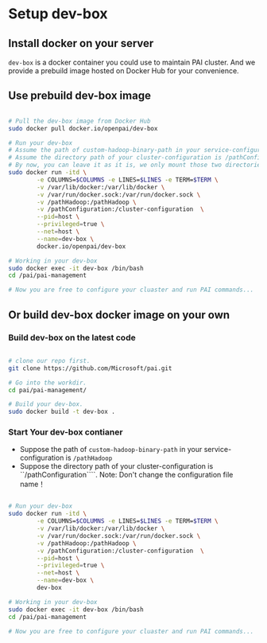 # Setup dev-box

## Install docker on your server

```dev-box``` is a docker container you could use to maintain PAI cluster. And we provide a prebuild image hosted on Docker Hub for your convenience.

## Use prebuild dev-box image

```bash

# Pull the dev-box image from Docker Hub
sudo docker pull docker.io/openpai/dev-box

# Run your dev-box
# Assume the path of custom-hadoop-binary-path in your service-configuration is /pathHadoop.
# Assume the directory path of your cluster-configuration is /pathConfiguration.
# By now, you can leave it as it is, we only mount those two directories into docker container for later usage.
sudo docker run -itd \
        -e COLUMNS=$COLUMNS -e LINES=$LINES -e TERM=$TERM \
        -v /var/lib/docker:/var/lib/docker \
        -v /var/run/docker.sock:/var/run/docker.sock \
        -v /pathHadoop:/pathHadoop \
        -v /pathConfiguration:/cluster-configuration  \
        --pid=host \
        --privileged=true \
        --net=host \
        --name=dev-box \
        docker.io/openpai/dev-box

# Working in your dev-box
sudo docker exec -it dev-box /bin/bash
cd /pai/pai-management

# Now you are free to configure your cluaster and run PAI commands...

```

## Or build dev-box docker image on your own

### Build dev-box on the latest code

```bash

# clone our repo first.
git clone https://github.com/Microsoft/pai.git

# Go into the workdir.
cd pai/pai-management/

# Build your dev-box.
sudo docker build -t dev-box .

```

### Start Your dev-box contianer

- Suppose the path of ```custom-hadoop-binary-path``` in your service-configuration is ```/pathHadoop```
- Suppose the directory path of your cluster-configuration is ``/pathConfiguration````. Note: Don't change the configuration file name！

```bash

# Run your dev-box
sudo docker run -itd \
        -e COLUMNS=$COLUMNS -e LINES=$LINES -e TERM=$TERM \
        -v /var/lib/docker:/var/lib/docker \
        -v /var/run/docker.sock:/var/run/docker.sock \
        -v /pathHadoop:/pathHadoop \
        -v /pathConfiguration:/cluster-configuration  \
        --pid=host \
        --privileged=true \
        --net=host \
        --name=dev-box \
        dev-box

# Working in your dev-box
sudo docker exec -it dev-box /bin/bash
cd /pai/pai-management

# Now you are free to configure your cluaster and run PAI commands...

```